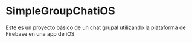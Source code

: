 # SimpleGroupChatiOS


Este es un proyecto básico de un chat grupal utilizando la plataforma de Firebase en una app de iOS
